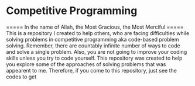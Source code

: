 # Competitive Programming
===== In the name of Allah, the Most Gracious, the Most Merciful =====
This is a repository I created to help others, who are facing difficulties while solving problems in competitive programming aka code-based problem solving. Remember, there are countably infinite number of ways to code and solve a single problem. Also, you are not going to improve your coding skills unless you try to code yourself. This repository was created to help you explore some of the approaches of solving problems that was appearent to me. Therefore, if you come to this repository, just see the codes to get 
